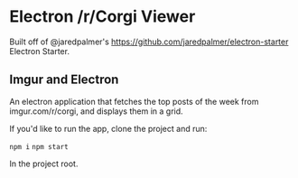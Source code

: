 # Electron /r/Corgi Viewer

Built off of @jaredpalmer's https://github.com/jaredpalmer/electron-starter Electron Starter.

## Imgur and Electron
An electron application that fetches the top posts of the week from imgur.com/r/corgi, and displays them in a grid.

If you'd like to run the app, clone the project and run:

`npm i`
`npm start`

In the project root.

